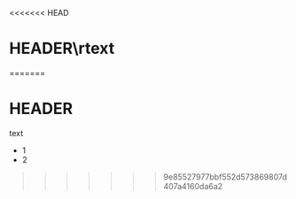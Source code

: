 <<<<<<< HEAD
# HEADER\rtext
=======
# HEADER

text

* 1
* 2
>>>>>>> 9e85527977bbf552d573869807d407a4160da6a2
